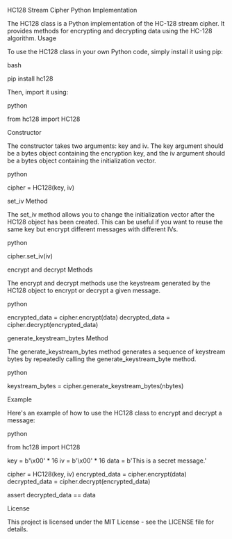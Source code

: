 HC128 Stream Cipher Python Implementation

The HC128 class is a Python implementation of the HC-128 stream cipher. It provides methods for encrypting and decrypting data using the HC-128 algorithm.
Usage

To use the HC128 class in your own Python code, simply install it using pip:

bash

pip install hc128

Then, import it using:

python

from hc128 import HC128

Constructor

The constructor takes two arguments: key and iv. The key argument should be a bytes object containing the encryption key, and the iv argument should be a bytes object containing the initialization vector.

python

cipher = HC128(key, iv)

set_iv Method

The set_iv method allows you to change the initialization vector after the HC128 object has been created. This can be useful if you want to reuse the same key but encrypt different messages with different IVs.

python

cipher.set_iv(iv)

encrypt and decrypt Methods

The encrypt and decrypt methods use the keystream generated by the HC128 object to encrypt or decrypt a given message.

python

encrypted_data = cipher.encrypt(data)
decrypted_data = cipher.decrypt(encrypted_data)

generate_keystream_bytes Method

The generate_keystream_bytes method generates a sequence of keystream bytes by repeatedly calling the generate_keystream_byte method.

python

keystream_bytes = cipher.generate_keystream_bytes(nbytes)

Example

Here's an example of how to use the HC128 class to encrypt and decrypt a message:

python

from hc128 import HC128

key = b'\x00' * 16
iv = b'\x00' * 16
data = b'This is a secret message.'

cipher = HC128(key, iv)
encrypted_data = cipher.encrypt(data)
decrypted_data = cipher.decrypt(encrypted_data)

assert decrypted_data == data

License

This project is licensed under the MIT License - see the LICENSE file for details.
